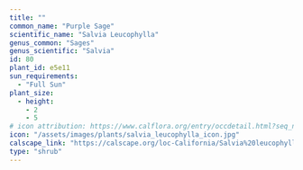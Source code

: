 ```yaml
---
title: ""
common_name: "Purple Sage"
scientific_name: "Salvia Leucophylla"
genus_common: "Sages" 
genus_scientific: "Salvia"
id: 80
plant_id: e5e11
sun_requirements:
  - "Full Sun"
plant_size:
  - height: 
    - 2
    - 5
# icon attribution: https://www.calflora.org/entry/occdetail.html?seq_num=mu3350 
icon: "/assets/images/plants/salvia_leucophylla_icon.jpg" 
calscape_link: "https://calscape.org/loc-California/Salvia%20leucophylla(%20)"
type: "shrub"
---
```


